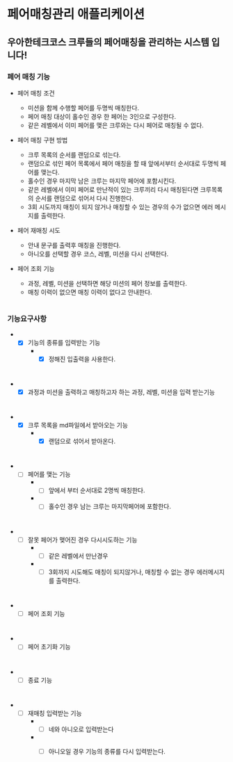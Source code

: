 # 페어매칭관리 애플리케이션
## 우아한테크코스 크루들의 페어매칭을 관리하는 시스템 입니다! 

### 페어 매칭 기능 
- 페어 매칭 조건 
    - 미션을 함께 수행할 페어를 두명씩 매칭한다.
    - 페어 매칭 대상이 홀수인 경우 한 페어는 3인으로 구성한다. 
    - 같은 레벨에서 이미 페어를 맺은 크루와는 다시 페어로 매칭될 수 없다.      

- 페어 매칭 구현 방법
    - 크루 목록의 순서를 랜덤으로 섞는다.
    - 랜덤으로 섞인 페어 목록에서 페어 매칭을 할 때 앞에서부터 순서대로 두명씩 페어를 맺는다.
    - 홀수인 경우 마지막 남은 크루는 마지막 페어에 포함시킨다.
    - 같은 레벨에서 이미 페어로 만난적이 있는 크루끼리 다시 매칭된다면 크루목록의 순서를 랜덤으로 섞어서 다시 진행한다.
    - 3회 시도까지 매칭이 되지 않거나 매칭할 수 있는 경우의 수가 없으면 에러 메시지를 출력한다.

- 페어 재매칭 시도
    - 안내 문구를 출력후 매칭을 진행한다.
    - 아니오를 선택할 경우 코스, 레벨, 미션을 다시 선택한다.

- 페어 조회 기능 
    - 과정, 레벨, 미션을 선택하면 해당 미션의 페어 정보를 출력한다.
    - 매칭 이력이 없으면 매칭 이력이 없다고 안내한다.
#
### 기능요구사항

- -[x] 기능의 종류를 입력받는 기능 
    - -[x] 정해진 입출력을 사용한다.
#
- -[x] 과정과 미션을 출력하고 매칭하고자 하는 과정, 레벨, 미션을 입력 받는기능
#
- -[x] 크루 목록을 md파일에서 받아오는 기능
    - -[x] 랜덤으로 섞어서 받아온다.
#
- -[ ] 페어를 맺는 기능 
    - -[ ] 앞에서 부터 순서대로 2명씩 매칭한다.
    - -[ ] 홀수인 경우 남는 크루는 마지막페어에 포함한다.    
#
- -[ ] 잘못 페어가 맺어진 경우 다시시도하는 기능 
    - -[ ] 같은 레벨에서 만난경우 
    - -[ ] 3회까지 시도해도 매칭이 되지않거나, 매칭할 수 없는 경우 에러메시지를 출력한다.
#
- -[ ] 페어 조회 기능
# 
- -[ ] 페어 초기화 기능 
#
- -[ ] 종료 기능 
#
- -[ ] 재매칭 입력받는 기능 
    - -[ ] 네와 아니오로 입력받는다
    - -[ ] 아니오일 경우 기능의 종류를 다시 입력받는다.


